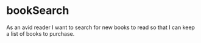 # bookSearch
As an avid reader I want to search for new books to read so that I can keep a list of books to purchase.
